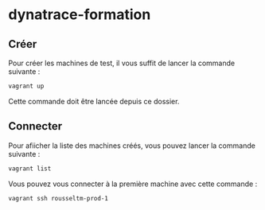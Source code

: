 # dynatrace-formation

## Créer
Pour créer les machines de test, il vous suffit de lancer la commande suivante : 
```bash
vagrant up
```
Cette commande doit être lancée depuis ce dossier.

## Connecter 
Pour afiicher la liste des machines créés, vous pouvez lancer la commande suivante :
```bash
vagrant list
```
Vous pouvez vous connecter à la première machine avec cette commande :
```bash
vagrant ssh rousseltm-prod-1
```

